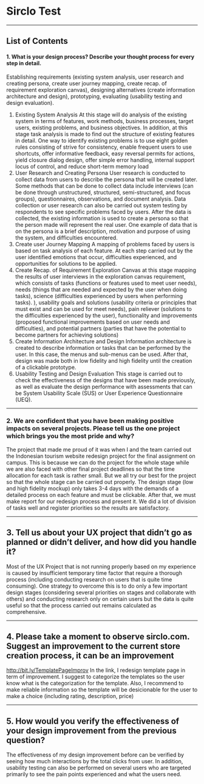 # Sirclo Test

----

## List of Contents


#### 1. What is your design process? Describe your thought process for every step in detail.
Establishing requirements (existing system analysis,  user research and creating persona, create user journey mapping, create recap. of requirement exploration canvas), designing alternatives (create information architecture and design), prototyping, evaluating (usability testing and design evaluation).


1. Existing System Analysis
At this stage will do analysis of the existing system in terms of features, work methods, business processes, target users, existing problems, and business objectives. In addition, at this stage task analysis is made to find out the structure of existing features in detail. One way to identify existing problems is to use eight golden rules consisting of strive for consistency, enable frequent users to use shortcuts, offer informative feedback, easy reversal permits for actions, yield closure dialog design, offer simple error handling, internal support locus of control, and reduce short-term memory load
2. User Research and Creating Persona
User research is conducted to collect data from users to describe the persona that will be created later. Some methods that can be done to collect data include interviews (can be done through unstructured, structured, semi-structured, and focus groups), questionnaires, observations, and document analysis. Data collection or user research can also be carried out system testing by respondents to see specific problems faced by users.
After the data is collected, the existing information is used to create a persona so that the person made will represent the real user. One example of data that is on the persona is a brief description, motivation and purpose of using the system, and difficulties encountered.
3. Create user Journey Mapping
A mapping of problems faced by users is based on task analysis of each feature. At each step carried out by the user identified emotions that occur, difficulties experienced, and opportunities for solutions to be applied.
4. Create Recap. of Requirement Exploration Canvas
at this stage mapping the results of user interviews in the exploration canvas requirement, which consists of tasks (functions or features used to meet user needs), needs (things that are needed and expected by the user when doing tasks), science (difficulties experienced by users when performing tasks). ), usability goals and solutions (usability criteria or principles that must exist and can be used for meet needs), pain reliever (solutions to the difficulties experienced by the user), functionality and improvements (proposed functional improvements based on user needs and difficulties), and potential partners (parties that have the potential to become partners for achieving solutions)
5. Create Information Architecture and Design
Information architecture is created to describe information or tasks that can be performed by the user. In this case, the menus and sub-menus can be used. After that, design was made both in low fidelity and high fidelity until the creation of a clickable prototype.
6. Usability Testing and Design Evaluation
This stage is carried out to check the effectiveness of the designs that have been made previously, as well as evaluate the design performance with assessments that can be System Usability Scale (SUS) or User Experience Questionnaire (UEQ).

----

### 2. We are confident that you have been making positive impacts on several projects. Please tell us the one project which brings you the most pride and why?
The project that made me proud of it was when I and the team carried out the Indonesian tourism website redesign project for the final assignment on campus. This is because we can do the project for the whole stage while we are also faced with other final project deadlines so that the time allocation for each task is rather small. But we all try our best for the project so that the whole stage can be carried out properly. The design stage (low and high fidelity mockup) only takes 3-4 days with the demands of a detailed process on each feature and must be clickable. After that, we must make report for our redesign process and present it. We did a lot of division of tasks well and register priorities so the results are satisfactory.

----

## 3. Tell us about your UX project that didn’t go as planned or didn’t deliver, and how did you handle it?
Most of the UX Project that is not running properly based on my experience is caused by insufficient temporary time factor that require a thorough process (including conducting research on users that is quite time consuming). One strategy to overcome this is to do only a few important design stages (considering several priorities on stages and collaborate with others) and conducting research only on certain users but the data is quite useful so that the process carried out remains calculated as comprehensive.

----

## 4. Please take a moment to observe sirclo.com. Suggest an improvement to the current store creation process, it can be an improvement 
http://bit.ly/TemplatePageImprov
In the link, I redesign template page in term of improvement. I suggest to categorize the templates so the user know what is the categorization for the template. Also, I recommend to make reliable information so the template will be desicionable for the user to make a choice (including rating, description, price)

----

## 5. How would you verify the effectiveness of your design improvement from the previous question?
The effectiveness of my design improvement before can be verified by seeing how much interactions by the total clicks from user. In addition, usability testing can also be performed on several users who are targeted primarily to see the pain points experienced and what the users need.
